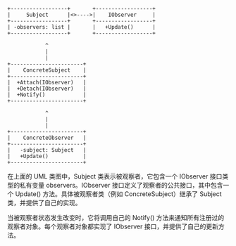 ```
+------------------+       +------------------+
|     Subject      |<>---->|    IObserver     |
+------------------+       +------------------+
| -observers: list |       |   +Update()      |
+------------------+       +------------------+

            ^
            |
            |
+-----------------------+
|    ConcreteSubject    |
+-----------------------+
|  +Attach(IObserver)   |
|  +Detach(IObserver)   |
|  +Notify()            |
+-----------------------+

            ^
            |
            |
+-----------------------+
|    ConcreteObserver   |
+-----------------------+
|   -subject: Subject   |
|   +Update()           |
+-----------------------+
```

在上面的 UML 类图中，Subject 类表示被观察者，它包含一个 IObserver 接口类型的私有变量 observers。IObserver 接口定义了观察者的公共接口，其中包含一个 Update() 方法。具体被观察者类（例如 ConcreteSubject）继承了 Subject 类，并提供了自己的实现。

当被观察者状态发生改变时，它将调用自己的 Notify() 方法来通知所有注册过的观察者对象。每个观察者对象都实现了 IObserver 接口，并提供了自己的更新方法。
